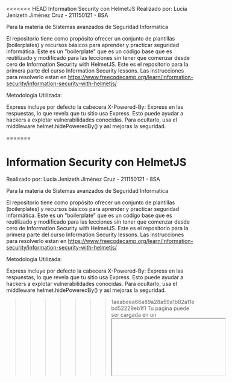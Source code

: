 <<<<<<< HEAD
Information Security con HelmetJS
Realizado por: Lucia Jenizeth Jiménez Cruz - 211150121 - 8SA

Para la materia de Sistemas avanzados de Seguridad Informatica

El repositorio tiene como propósito ofrecer un conjunto de plantillas (boilerplates) y recursos básicos para aprender y practicar seguridad informática. Este es un "boilerplate" que es un código base que es reutilizado y modificado para las lecciones sin tener que comenzar desde cero de Information Security with HelmetJS. Este es el repositorio para la primera parte del curso Information Security lessons. Las instrucciones para resolverlo estan en https://www.freecodecamp.org/learn/information-security/information-security-with-helmetjs/

Metodologia Utilizada:

Express incluye por defecto la cabecera X-Powered-By: Express en las respuestas, lo que revela que tu sitio usa Express. Esto puede ayudar a hackers a explotar vulnerabilidades conocidas. Para ocultarlo, usa el middleware helmet.hidePoweredBy() y así mejoras la seguridad.

=======
# Information Security con HelmetJS 

Realizado por: Lucia Jenizeth Jiménez Cruz - 211150121 - 8SA

Para la materia de Sistemas avanzados de Seguridad Informatica

El repositorio tiene como propósito ofrecer un conjunto de plantillas (boilerplates) y recursos básicos para aprender y practicar seguridad informática. Este es un "boilerplate" que es un código base que es reutilizado y modificado para las lecciones sin tener que comenzar desde cero de Information Security with HelmetJS. Este es el repositorio para la primera parte del curso Information Security lessons. Las instrucciones para resolverlo estan en https://www.freecodecamp.org/learn/information-security/information-security-with-helmetjs/

Metodologia Utilizada:

Express incluye por defecto la cabecera X-Powered-By: Express en las respuestas, lo que revela que tu sitio usa Express. Esto puede ayudar a hackers a explotar vulnerabilidades conocidas. Para ocultarlo, usa el middleware helmet.hidePoweredBy() y así mejoras la seguridad.

>>>>>>> 1aeabeea66a89a28a59a1b82a11ebd52229eb1f1
Tu página puede ser cargada en un <iframe> sin permiso, lo que permite ataques de clickjacking, engañando al usuario para hacer clic en elementos ocultos. Para evitarlo, usa helmet.frameguard({ action: 'deny' }), que bloquea que tu sitio sea mostrado en un frame.

Cross-site scripting (XSS) es un ataque en el que se inyectan scripts maliciosos en páginas web para robar datos sensibles, como cookies de sesión o contraseñas. Los navegadores modernos ofrecen protección, como el encabezado HTTP X-XSS-Protection, que detecta scripts maliciosos y los neutraliza, aunque con soporte limitado. Herramientas como helmet.xssFilter() también pueden ayudar a sanitizar la entrada enviada al servidor.

Los navegadores pueden ignorar el encabezado Content-Type, lo que puede ser riesgoso. Para evitarlo, se usa el encabezado X-Content-Type-Options: nosniff. Usa helmet.noSniff() en tu servidor para aplicar esta protección.

<<<<<<< HEAD
Algunas aplicaciones web sirven HTML no confiable para su descarga. En versiones antiguas de Internet Explorer, estos archivos se abren en el contexto del sitio, lo que podría permitir que el HTML malicioso haga cosas dañinas. Para evitarlo, se debe configurar el encabezado X-Download-Options: noopen, lo que impide que los usuarios de IE ejecuten descargas en el contexto del sitio. Usa el método helmet.ieNoOpen() en tu servidor para aplicar esta protección.
=======
Algunas aplicaciones web sirven HTML no confiable para su descarga. En versiones antiguas de Internet Explorer, estos archivos se abren en el contexto del sitio, lo que podría permitir que el HTML malicioso haga cosas dañinas. Para evitarlo, se debe configurar el encabezado X-Download-Options: noopen, lo que impide que los usuarios de IE ejecuten descargas en el contexto del sitio. Usa el método helmet.ieNoOpen() en tu servidor para aplicar esta protección.
>>>>>>> 1aeabeea66a89a28a59a1b82a11ebd52229eb1f1
